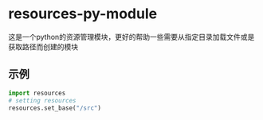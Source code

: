 # resources-py-module
这是一个python的资源管理模块，更好的帮助一些需要从指定目录加载文件或是获取路径而创建的模块
## 示例
```python
import resources
# setting resources
resources.set_base("/src")
```
